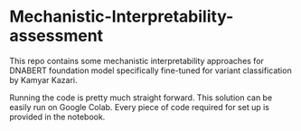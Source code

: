 # Mechanistic-Interpretability-assessment
This repo contains some mechanistic interpretability approaches for DNABERT foundation model specifically fine-tuned for variant classification by Kamyar Kazari.

Running the code is pretty much straight forward. This solution can be easily run on Google Colab. Every piece of code required for set up is provided in the notebook.
